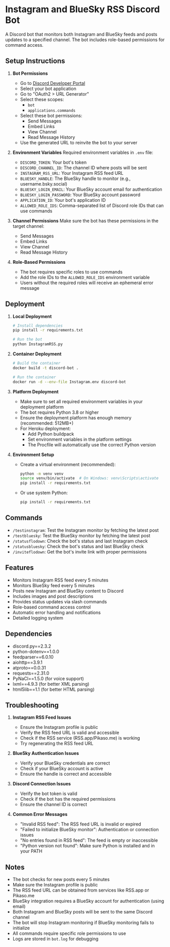 # Instagram and BlueSky RSS Discord Bot

A Discord bot that monitors both Instagram and BlueSky feeds and posts updates to a specified channel. The bot includes role-based permissions for command access.

## Setup Instructions

1. **Bot Permissions**
   - Go to [Discord Developer Portal](https://discord.com/developers/applications)
   - Select your bot application
   - Go to "OAuth2 > URL Generator"
   - Select these scopes:
     - `bot`
     - `applications.commands`
   - Select these bot permissions:
     - Send Messages
     - Embed Links
     - View Channel
     - Read Message History
   - Use the generated URL to reinvite the bot to your server

2. **Environment Variables**
   Required environment variables in `.env` file:
   - `DISCORD_TOKEN`: Your bot's token
   - `DISCORD_CHANNEL_ID`: The channel ID where posts will be sent
   - `INSTAGRAM_RSS_URL`: Your Instagram RSS feed URL
   - `BLUESKY_HANDLE`: The BlueSky handle to monitor (e.g., username.bsky.social)
   - `BLUESKY_LOGIN_EMAIL`: Your BlueSky account email for authentication
   - `BLUESKY_LOGIN_PASSWORD`: Your BlueSky account password
   - `APPLICATION_ID`: Your bot's application ID
   - `ALLOWED_ROLE_IDS`: Comma-separated list of Discord role IDs that can use commands

3. **Channel Permissions**
   Make sure the bot has these permissions in the target channel:
   - Send Messages
   - Embed Links
   - View Channel
   - Read Message History

4. **Role-Based Permissions**
   - The bot requires specific roles to use commands
   - Add the role IDs to the `ALLOWED_ROLE_IDS` environment variable
   - Users without the required roles will receive an ephemeral error message

## Deployment

1. **Local Deployment**
   ```bash
   # Install dependencies
   pip install -r requirements.txt
   
   # Run the bot
   python InstagramRSS.py
   ```

2. **Container Deployment**
   ```bash
   # Build the container
   docker build -t discord-bot .
   
   # Run the container
   docker run -d --env-file Instagram.env discord-bot
   ```

3. **Platform Deployment**
   - Make sure to set all required environment variables in your deployment platform
   - The bot requires Python 3.8 or higher
   - Ensure the deployment platform has enough memory (recommended: 512MB+)
   - For Heroku deployment:
     - Add Python buildpack
     - Set environment variables in the platform settings
     - The Procfile will automatically use the correct Python version

4. **Environment Setup**
   - Create a virtual environment (recommended):
     ```bash
     python -m venv venv
     source venv/bin/activate  # On Windows: venv\Scripts\activate
     pip install -r requirements.txt
     ```
   - Or use system Python:
     ```bash
     pip install -r requirements.txt
     ```

## Commands
- `/testinstagram`: Test the Instagram monitor by fetching the latest post
- `/testbluesky`: Test the BlueSky monitor by fetching the latest post
- `/statusflodown`: Check the bot's status and last Instagram check
- `/statusbluesky`: Check the bot's status and last BlueSky check
- `/inviteflodown`: Get the bot's invite link with proper permissions

## Features
- Monitors Instagram RSS feed every 5 minutes
- Monitors BlueSky feed every 5 minutes
- Posts new Instagram and BlueSky content to Discord
- Includes images and post descriptions
- Provides status updates via slash commands
- Role-based command access control
- Automatic error handling and notifications
- Detailed logging system

## Dependencies
- discord.py==2.3.2
- python-dotenv==1.0.0
- feedparser==6.0.10
- aiohttp==3.9.1
- atproto==0.0.31
- requests==2.31.0
- PyNaCl==1.5.0 (for voice support)
- lxml==4.9.3 (for better XML parsing)
- html5lib==1.1 (for better HTML parsing)

## Troubleshooting

1. **Instagram RSS Feed Issues**
   - Ensure the Instagram profile is public
   - Verify the RSS feed URL is valid and accessible
   - Check if the RSS service (RSS.app/Pikaso.me) is working
   - Try regenerating the RSS feed URL

2. **BlueSky Authentication Issues**
   - Verify your BlueSky credentials are correct
   - Check if your BlueSky account is active
   - Ensure the handle is correct and accessible

3. **Discord Connection Issues**
   - Verify the bot token is valid
   - Check if the bot has the required permissions
   - Ensure the channel ID is correct

4. **Common Error Messages**
   - "Invalid RSS feed": The RSS feed URL is invalid or expired
   - "Failed to initialize BlueSky monitor": Authentication or connection issues
   - "No entries found in RSS feed": The feed is empty or inaccessible
   - "Python version not found": Make sure Python is installed and in your PATH

## Notes
- The bot checks for new posts every 5 minutes
- Make sure the Instagram profile is public
- The RSS feed URL can be obtained from services like RSS.app or Pikaso.me
- BlueSky integration requires a BlueSky account for authentication (using email)
- Both Instagram and BlueSky posts will be sent to the same Discord channel
- The bot will stop Instagram monitoring if BlueSky monitoring fails to initialize
- All commands require specific role permissions to use
- Logs are stored in `bot.log` for debugging